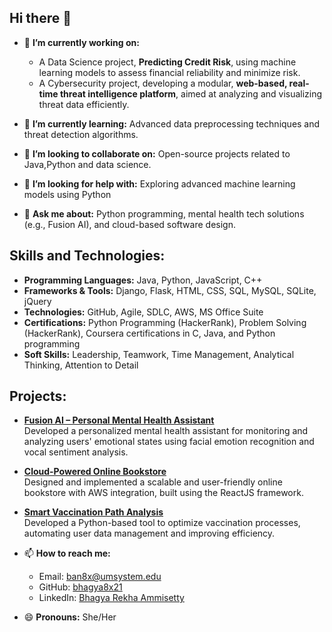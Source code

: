 ## Hi there 👋

- 🔭 **I’m currently working on:**
  - A Data Science project, **Predicting Credit Risk**, using machine learning models to assess financial reliability and minimize risk.
  - A Cybersecurity project, developing a modular, **web-based, real-time threat intelligence platform**, aimed at analyzing and visualizing threat data efficiently.

- 🌱 **I’m currently learning:** Advanced data preprocessing techniques and threat detection algorithms.

- 👯 **I’m looking to collaborate on:** Open-source projects related to Java,Python and data science.

- 🤔 **I’m looking for help with:** Exploring advanced machine learning models using Python

- 💬 **Ask me about:** Python programming, mental health tech solutions (e.g., Fusion AI), and cloud-based software design.

## Skills and Technologies:
- **Programming Languages:** Java, Python, JavaScript, C++  
- **Frameworks & Tools:** Django, Flask, HTML, CSS, SQL, MySQL, SQLite, jQuery  
- **Technologies:** GitHub, Agile, SDLC, AWS, MS Office Suite  
- **Certifications:** Python Programming (HackerRank), Problem Solving (HackerRank), Coursera certifications in C, Java, and Python programming  
- **Soft Skills:** Leadership, Teamwork, Time Management, Analytical Thinking, Attention to Detail  

## Projects:
- **[Fusion AI – Personal Mental Health Assistant](https://github.com/bhagya8x21)**  
  Developed a personalized mental health assistant for monitoring and analyzing users' emotional states using facial emotion recognition and vocal sentiment analysis.  

- **[Cloud-Powered Online Bookstore](https://github.com/bhagya8x21)**  
  Designed and implemented a scalable and user-friendly online bookstore with AWS integration, built using the ReactJS framework.  

- **[Smart Vaccination Path Analysis](https://github.com/bhagya8x21)**  
  Developed a Python-based tool to optimize vaccination processes, automating user data management and improving efficiency.  

- 📫 **How to reach me:**  
  - Email: [ban8x@umsystem.edu](mailto:ban8x@umsystem.edu)  
  - GitHub: [bhagya8x21](https://github.com/bhagya8x21)  
  - LinkedIn: [Bhagya Rekha Ammisetty](https://www.linkedin.com/in/ammisetty-bhagya-rekha-b31a66171)  

- 😄 **Pronouns:** She/Her  
